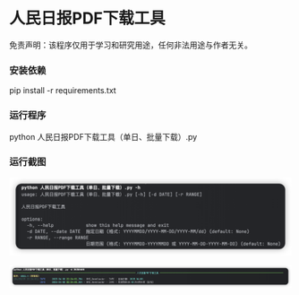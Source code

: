 # 人民日报PDF下载工具

免责声明：该程序仅用于学习和研究用途，任何非法用途与作者无关。

### 安装依赖
pip install -r requirements.txt

### 运行程序
python 人民日报PDF下载工具（单日、批量下载）.py

### 运行截图
![示例图片](1.png)

![示例图片](2.png)
